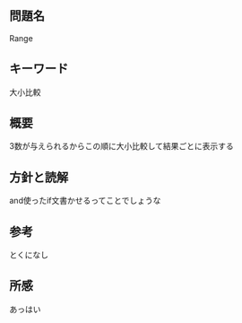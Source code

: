 ## 問題名
Range
## キーワード
大小比較
## 概要
3数が与えられるからこの順に大小比較して結果ごとに表示する
## 方針と読解
and使ったif文書かせるってことでしょうな
## 参考
とくになし
## 所感
あっはい